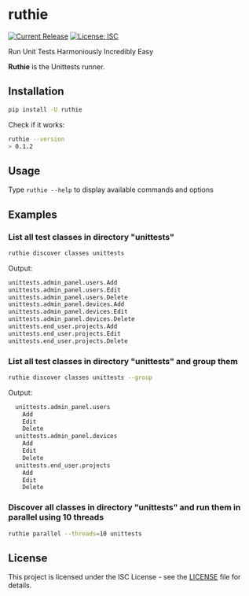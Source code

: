 # ruthie

[![Current Release](https://img.shields.io/github/release/bitbar/ruthie.svg)](releases)
[![License: ISC](https://img.shields.io/badge/License-ISC-blue.svg)](LICENSE.md)

Run Unit Tests Harmoniously Incredibly Easy

**Ruthie** is the Unittests runner. 

## Installation

```sh
pip install -U ruthie
```

Check if it works:

```sh
ruthie --version
> 0.1.2
```

## Usage

Type `ruthie --help` to display available commands and options

## Examples

### List all test classes in directory "unittests"

```sh
ruthie discover classes unittests
```

Output:

```sh
unittests.admin_panel.users.Add
unittests.admin_panel.users.Edit
unittests.admin_panel.users.Delete
unittests.admin_panel.devices.Add
unittests.admin_panel.devices.Edit
unittests.admin_panel.devices.Delete
unittests.end_user.projects.Add
unittests.end_user.projects.Edit
unittests.end_user.projects.Delete
```

### List all test classes in directory "unittests" and group them

```sh
ruthie discover classes unittests --group
```

Output:

```sh
  unittests.admin_panel.users
    Add
    Edit
    Delete
  unittests.admin_panel.devices
    Add
    Edit
    Delete
  unittests.end_user.projects
    Add
    Edit
    Delete
```

### Discover all classes in directory "unittests" and run them in parallel using 10 threads

```sh
ruthie parallel --threads=10 unittests
```

## License

This project is licensed under the ISC License - see the [LICENSE](LICENSE) file for details.
